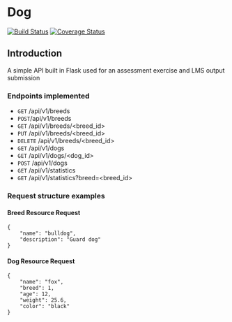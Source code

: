 # Dog
[![Build Status](https://travis-ci.org/inno-asiimwe/flask_assessment.svg?branch=develop)](https://travis-ci.org/inno-asiimwe/flask_assessment)
[![Coverage Status](https://coveralls.io/repos/github/inno-asiimwe/flask_assessment/badge.svg?branch=develop)](https://coveralls.io/github/inno-asiimwe/flask_assessment?branch=develop)

## Introduction
A simple API built in Flask used for an assessment exercise and LMS output submission

### Endpoints implemented 
- `GET` /api/v1/breeds
- `POST`/api/v1/breeds
- `GET` /api/v1/breeds/<breed_id>
- `PUT` /api/v1/breeds/<breed_id>
- `DELETE` /api/v1/breeds/<breed_id>
- `GET` /api/v1/dogs
- `GET` /api/v1/dogs/<dog_id>
- `POST` /api/v1/dogs
- `GET` /api/v1/statistics
- `GET` /api/v1/statistics?breed=<breed_id>

### Request structure examples
#### Breed Resource Request
```
{
    "name": "bulldog",
    "description": "Guard dog"
}
```
#### Dog Resource Request
```
{
    "name": "fox",
    "breed": 1,
    "age": 12,
    "weight": 25.6,
    "color": "black"
}
```